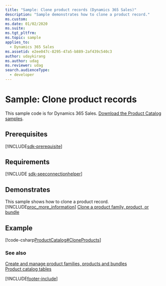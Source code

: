 ```yaml
---
title: "Sample: Clone product records (Dynamics 365 Sales)"
description: "Sample demonstrates how to clone a product record."
ms.custom: 
ms.date: 01/02/2020
ms.suite: 
ms.tgt_pltfrm: 
ms.topic: sample
applies_to: 
  - Dynamics 365 Sales
ms.assetid: e2ee047c-8295-47a5-b889-2af439c540c3
author: udaykirang
ms.author: udag
ms.reviewer: udag
search.audienceType: 
  - developer
---
```

# Sample: Clone product records

This sample code is for Dynamics 365 Sales. [Download the Product Catalog samples](https://github.com/microsoft/Dynamics365-Apps-Samples/tree/master/sales/CloneProductRecords).

## Prerequisites
[!INCLUDE[sdk-prerequisite](../../includes/sdk-prerequisite.md)]
  
## Requirements  
[!INCLUDE [sdk-seeconnectionhelper](../../includes/sdk-seeconnectionhelper.md)]
  
## Demonstrates  
 This sample shows how to clone a product record. [!INCLUDE[proc_more_information](../../includes/proc-more-information.md)] [Clone a product family, product, or bundle](create-manage-product-families-products-bundles-product-properties.md#Clone)  
  
## Example  
 [!code-csharp[ProductCatalog#CloneProducts](../../snippets/csharp/CRMV8/productcatalog/cs/cloneproducts.cs#cloneproducts)]  
  
### See also  
 [Create and manage product families, products and bundles](create-manage-product-families-products-bundles-product-properties.md)   
 [Product catalog tables](product-catalog-entities.md)


[!INCLUDE[footer-include](../../includes/footer-banner.md)]
